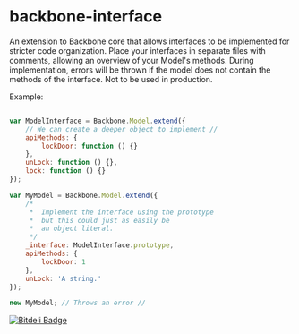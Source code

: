 backbone-interface
==================

An extension to Backbone core that allows interfaces to be implemented for stricter code organization.
Place your interfaces in separate files with comments, allowing an overview of your Model's methods. 
During implementation, errors will be thrown if the model does not contain the methods of the interface.
Not to be used in production.

Example:

```javascript

var ModelInterface = Backbone.Model.extend({
    // We can create a deeper object to implement //
    apiMethods: {
        lockDoor: function () {}
    },
    unLock: function () {},
    lock: function () {}
});

var MyModel = Backbone.Model.extend({
    /*
     *	Implement the interface using the prototype
     *	but this could just as easily be
     *	an object literal.
     */
    _interface: ModelInterface.prototype,
    apiMethods: {
        lockDoor: 1
    },
    unLock: 'A string.'
});

new MyModel; // Throws an error //


```


[![Bitdeli Badge](https://d2weczhvl823v0.cloudfront.net/piecioshka/backbone-interface/trend.png)](https://bitdeli.com/free "Bitdeli Badge")

